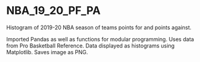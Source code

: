 # NBA_19_20_PF_PA
Histogram of 2019-20 NBA season of teams points for and points against.

Imported Pandas as well as functions for modular programming. 
Uses data from Pro Basketball Reference.
Data displayed as histograms using Matplotlib.
Saves image as PNG.
